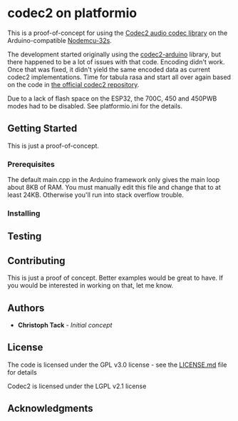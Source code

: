 # codec2 on platformio

This is a proof-of-concept for using the [Codec2 audio codec library](http://www.rowetel.com/?page_id=452) on the Arduino-compatible [Nodemcu-32s](https://wiki.keyestudio.com/KS0413_keyestudio_ESP32_Core_Board). 

The development started originally using the [codec2-arduino](https://github.com/blanu/codec2-arduino) library, but there happened to be a lot of issues with that code.  Encoding didn't work.  Once that was fixed, it didn't yield the same encoded data as current codec2 implementations.  Time for tabula rasa and start all over again based on the code in [the official codec2 repository](https://github.com/drowe67/codec2).

Due to a lack of flash space on the ESP32, the 700C, 450 and 450PWB modes had to be disabled.  See platformio.ini for the details.

## Getting Started

This is just a proof-of-concept. 

### Prerequisites

The default main.cpp in the Arduino framework only gives the main loop about 8KB of RAM.  You must manually edit this file and change that to at least 24KB.  Otherwise you'll run into stack overflow trouble.

### Installing


## Testing



## Contributing

This is just a proof of concept. Better examples would be great to have. If you would be interested in working on that, let me know.

## Authors

* **Christoph Tack** - *Initial concept*

## License

The code is licensed under the GPL v3.0 license - see the [LICENSE.md](LICENSE.md) file for details

Codec2 is licensed under the LGPL v2.1 license


## Acknowledgments

